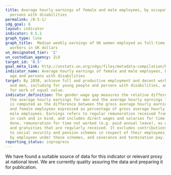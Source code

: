 ```yaml
---
title: Average hourly earnings of female and male employees, by occupation, age and
  persons with disabilities
permalink: /8-5-1/
sdg_goal: 8
layout: indicator
indicator: 8.5.1
graph_type: line
graph_title:  Median weekly earnings of UK women employed as full-time wage and salary
  workers in UK dollars
un_designated_tier: '2'
un_custodian_agency: ILO
target_id: '8.5'
goal_meta_link: http://unstats.un.org/sdgs/files/metadata-compilation/Metadata-Goal-8.pdf
indicator_name: Average hourly earnings of female and male employees, by occupation,
  age and persons with disabilities
target: By 2030, achieve full and productive employment and decent work for all women
  and men, including for young people and persons with disabilities, and equal pay
  for work of equal value.
indicator_definition: The gender wage gap measures the relative difference between
  the average hourly earnings for men and the average hourly earnings for women. It
  is computed as the difference between the gross average hourly earnings of male
  and female employees expressed as percentage of gross average hourly earnings of
  male employees. Earnings refers to regular remuneration received from employers,
  in cash and in kind, and includes direct wages and salaries for time worked or work
  done, remuneration for time not worked (e.g. paid annual leave), as well as bonuses
  and gratuities that are regularly received. It excludes contributions paid by employers
  to social security and pension schemes in respect of their employees, benefits received
  by employees under these schemes, and severance and termination pay.
reporting_status: inprogress
---
```


We have found a suitable source of data for this indicator or relevant proxy at national level. We are currently quality assuring the data and preparing it for publication.
